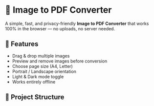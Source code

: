 # 📸 Image to PDF Converter

A simple, fast, and privacy-friendly **Image to PDF Converter** that works 100% in the browser — no uploads, no server needed.

## 🚀 Features
- Drag & drop multiple images
- Preview and remove images before conversion
- Choose page size (A4, Letter)
- Portrait / Landscape orientation
- Light & Dark mode toggle
- Works entirely offline

## 📂 Project Structure
